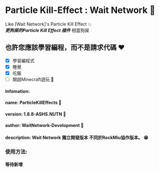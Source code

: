 # Particle Kill-Effect : Wait Network 🍔
  Like [Wait Network]'s Particle Kill Effect 💥     
  ***更狗屎的Particle Kill Effect 插件*** 相當狗屎    
## __也許您應該學習編程，而不是請求代碼__ ❤
 - [x] 學習編程式
 - [x] 睡覺
 - [x] 吃飯
 - [ ] 開啟Minecraft遊玩 🥵
#### Infomation:
####   name: ParticleKillEffects  🥖
####   version: 1.8.8-ASHS.NUTN  🍗
####   author: WaitNetwork-Development  🙈
####   description: Wait Network **獨立開發**版本 不同於RockMiu協作版本。 😁

### 使用方法:
#### 等待新增
